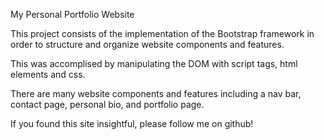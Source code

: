 My Personal Portfolio Website

This project consists of the implementation of the Bootstrap framework in order to structure and organize website components and features. 

This was accomplised by manipulating the DOM with script tags, html elements and css.

There are many website components and features including a nav bar, contact page, personal bio, and portfolio page.

If you found this site insightful, please follow me on github!
